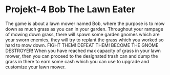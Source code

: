 # Projekt-4 Bob The Lawn Eater
The game is about a lawn mower named Bob, where the purpose is to mow down as much grass as you can in your garden. Throughout your rampage of mowing down grass, there will spawn some garden gnomes which are your sworn enemies, they will try to replant the grass which you worked so hard to mow down. FIGHT THEM! DEFEAT THEM! BECOME THE GNOME DESTROYER! When you have reached max capacity of grass in your lawn mower, then you can proceed to the designated trash can and dump the grass in there to earn some cash which you can use to upgrade and customize your lawn mower. 

